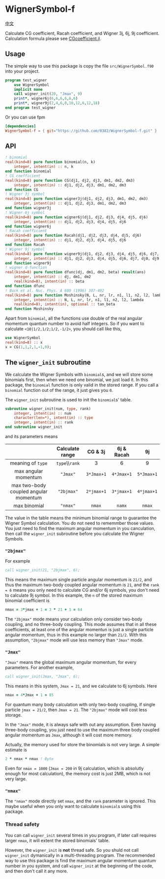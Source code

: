 # WignerSymbol-f

[中文](README_zh.md)

Calculate CG coefficient, Racah coefficient, and Wigner 3j, 6j, 9j coefficient. Calculation formula please see [CGcoefficient.jl](https://github.com/0382/CGcoefficient.jl).

## Usage

The simple way to use this package is copy the file `src/WignerSymbol.f90` into your project.

```fortran
program test_wigner
    use WignerSymbol
    implicit none
    call wigner_init(20, "Jmax", 9)
    print*, wigner6j(6,6,6,6,6,6)
    print*, wigner9j(2,4,6,8,10,12,6,12,18)
end program test_wigner
```

Or you can use fpm
```toml
[dependencies]
WignerSymbol-f = { git="https://github.com/0382/WignerSymbol-f.git" }
```

## API
```fortran
! binomial
real(kind=8) pure function binomial(n, k)
    integer, intent(in) :: n, k
end function binomial
! CG coefficient
real(kind=8) pure function CG(dj1, dj2, dj3, dm1, dm2, dm3)
    integer, intent(in) :: dj1, dj2, dj3, dm1, dm2, dm3
end function CG
! Wigner 3j symbol
real(kind=8) pure function wigner3j(dj1, dj2, dj3, dm1, dm2, dm3)
    integer, intent(in) :: dj1, dj2, dj3, dm1, dm2, dm3
end function wigner3j
! Wigner 6j symbol
real(kind=8) pure function wigner6j(dj1, dj2, dj3, dj4, dj5, dj6)
    integer, intent(in) :: dj1, dj2, dj3, dj4, dj5, dj6
end function wigner6j
! Racah coefficient
real(kind=8) pure function Racah(dj1, dj2, dj3, dj4, dj5, dj6)
    integer, intent(in) :: dj1, dj2, dj3, dj4, dj5, dj6
end function Racah
! Wigner 9j symbol
real(kind=8) pure function wigner9j(dj1, dj2, dj3, dj4, dj5, dj6, dj7, dj8, dj9)
    integer, intent(in) :: dj1, dj2, dj3, dj4, dj5, dj6, dj7, dj8, dj9
end function wigner9j
! wigner d-function
real(kind=8) pure function dfunc(dj, dm1, dm2, beta) result(ans)
    integer, intent(in) :: dj, dm1, dm2
    real(kind=8), intent(in) :: beta
end function dfunc
! Buck et al. Nuc. Phys. A 600 (1996) 387-402
real(kind=8) pure function Moshinsky(N, L, nr, lr, n1, l1, n2, l2, lambda, tan_beta) result(ans)
    integer, intent(in) :: N, L, nr, lr, n1, l1, n2, l2, lambda
    real(kind=8), intent(in), optional :: tan_beta
end function Moshinsky
```
Apart from `binomial`, all the functions use double of the real angular momentum quantum number to avoid half integers. So if you want to calculate `<10|1/2,1/2;1/2,-1/2>`, you should call like this,
```fortran
use WignerSymbol
real(kind=8) :: x
x = CG(1,1,2,1,-1,0);
```

## The `wigner_init` subroutine

We calculate the Wigner Symbols with `binomial`s, and we will store some binomials first, then when we need one binomial, we just load it. In this package, the `binomial` function is only valid in the stored range. If you call a `binomial` function out of the range, it just gives you `0`.

The `wigner_init` subroutine is used to init the `binomial`s' table.
```fortran
subroutine wigner_init(num, type, rank)
    integer, intent(in) :: num
    character(len=*), intent(in) :: type
    integer, intent(in) :: rank
end subroutine wigner_init
```
and its parameters means

|                                       |    Calculate range    |   CG & 3j   | 6j & Racah  |     9j      |
| :-----------------------------------: | :-------------------: | :---------: | :---------: | :---------: |
|          meaning of `type`            | `type`\\\\`rank`      |      3      |      6      |      9      |
|        max angular momentum           |    `"Jmax"`           | `3*Jmax+1`  | `4*Jmax+1`  | `5*Jmax+1`  |
| max two-body coupled angular momentum |   `"2bjmax"`          | `2*jmax+1`  | `3*jmax+1`  | `4*jmax+1`  |
|            max binomial               |    `"nmax"`           |   `nmax`    |   `namx`    |   `nmax`    |

The value in the table means the minimum binomial range to guarantee the Wigner Symbol calculation. You do not need to rememmber those values. You just need to find the maximum angular momentum in you canculation, then call the `wigner_init` subroutine before you calculate the Wigner Symbols.

### `"2bjmax"`

For example
```fortran
call wigner_init(21, "2bjmax", 6);
```

This means the maximum single particle angular momentum is `21/2`, and thus the maximum two-body coupled angular momentum is `21`, and the `rank = 6` means you only need to calculate CG and/or 6j symbols, you don't need to calculate 9j symbol. In this example, the `n` of the stored maximum binomial coefficient is
```fortran
nmax = 3*jmax + 1 = 3 * 21 + 1 = 64
```

The `"2bjmax"` mode means your calculation only consider two-body coupling, and no three-body coupling. This mode assumes that in all these coefficients, at least one of the angular momentun is just a single particle angular momentum, thus in this example no larger than `21/2`. With this assumption, `"2bjmax"` mode will use less memory than `"Jmax"` mode.

### `"Jmax"`

`"Jmax"` means the global maximum angular momentum, for every parameters. For another example,
```fortran
call wigner_init(Jmax, "Jmax", 6);
```

This means in this system, `Jmax = 21`, and we calculate to 6j symbols. Here
```fortran
nmax = 4*Jmax + 1 = 85
```

For quantum many body calculation with only two-body coupling, if single particle `jmax = 21/2`, then `Jmax = 21`. The `"2bjmax"` mode will cost less storage.

In the `"Jmax"` mode, it is always safe with out any assumption. Even having three-body coupling, you just need to use the maximum three body coupled angular momentum as `Jmax`, although it will cost more memory.

Actually, the memory used for store the binomials is not very large. A simple estimate is
```fortran
2 * nmax * nmax ! Byte
```
Even for `nmax = 1000` (`Jmax = 200` in 9j calculation, which is absolutly enough for most calculation), the memory cost is just 2MB, which is not very large.

### `"nmax"`

The `"nmax"` mode directly set `nmax`, and the `rank` parameter is ignored. This maybe useful when you only want to calculate `binomial`s using this package.

### Thread safety

You can call `wigner_init` several times in you program, if later call requires larger `nmax`, it will extent the stored binomials' table.

However, the `wigner_init` is **not** thread safe. So you shuld not call `wigner_init` dymanically in a multi-threading program. The recommended way to use this package is find the maximum angular momentum quantum number in you system, and call `wigner_init` at the beginning of the code, and then don't call it any more.

